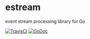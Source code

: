 # estream

event stream processing library for Go

[![TravisCI](https://travis-ci.org/trinitum/go-estream.svg?branch=master)](https://travis-ci.org/trinitum/go-estream)
[![GoDoc](https://godoc.org/github.com/trinitum/go-estream?status.svg)](http://godoc.org/github.com/trinitum/go-estream)

